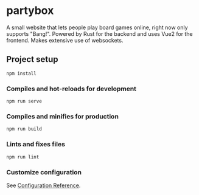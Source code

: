# partybox
A small website that lets people play board games online, right now only supports "Bang!". Powered by Rust for the backend and uses Vue2 for the frontend. Makes extensive use of websockets.

## Project setup
```
npm install
```

### Compiles and hot-reloads for development
```
npm run serve
```

### Compiles and minifies for production
```
npm run build
```

### Lints and fixes files
```
npm run lint
```

### Customize configuration
See [Configuration Reference](https://cli.vuejs.org/config/).
